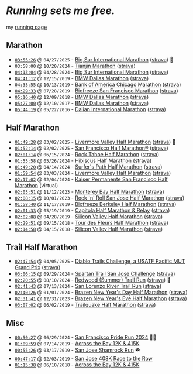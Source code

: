 # _Running sets me free._

my [running page](https://hanlhe.github.io/running_page/)

## Marathon

- [`03:55:26`](https://results.svetiming.com/big-sur/events/2025/big-sur-international-marathon/1473/entrant?share=1) @ `04/27/2025` - [Big Sur International Marathon](https://www.bigsurmarathon.org/) ([strava](https://www.strava.com/activities/14305485101)) 🏅
- `03:58:00` @ `10/20/2024` - [Tianjin Marathon](http://www.tianjin-marathon.com/) ([strava](https://www.strava.com/activities/12697561763))
- [`04:13:04`](https://results.svetiming.com/big-sur/events/2024/big-sur-international-marathon/2020/entrant?share=1) @ `04/28/2024` - [Big Sur International Marathon](https://www.bigsurmarathon.org/) ([strava](https://www.strava.com/activities/11286020700))
- [`04:41:12`](https://www.athlinks.com/event/20447/results/Event/898312/Course/1747466/Bib/293) @ `12/15/2019` - [BMW Dallas Marathon](https://www.rundallas.com/events/bmw-dallas-marathon-weekend/) ([strava](https://www.strava.com/activities/10850399377))
- [`04:35:55`](https://www.athlinks.com/event/96107/results/event/887431/course/1712925/bib/59820) @ `10/13/2019` - [Bank of America Chicago Marathon](https://chicagomarathon.com/) ([strava](https://www.strava.com/activities/10850375599))
- [`04:29:33`](https://www.athlinks.com/event/1403/results/Event/872627/Course/1654891/Bib/2636) @ `07/28/2019` - [Biofreeze San Francisco Marathon](https://www.thesfmarathon.com/) ([strava](https://www.strava.com/activities/10850321079))
- [`05:16:40`](https://www.athlinks.com/event/20447/results/Event/701326/Course/1141975/Bib/183) @ `12/09/2018` - [BMW Dallas Marathon](https://www.rundallas.com/events/bmw-dallas-marathon-weekend/) ([strava](https://www.strava.com/activities/10850199860))
- [`05:27:00`](https://www.athlinks.com/event/20447/results/Event/696876/Course/1135965/Bib/2296) @ `12/10/2017` - [BMW Dallas Marathon](https://www.rundallas.com/events/bmw-dallas-marathon-weekend/) ([strava](https://www.strava.com/activities/10850167421))
- [`05:44:19`](http://www.geexek.com/score/pscore?cGlkPTUyNzA3ODcmY2lkPTc2MTMmcmlkPTIzMjQzJm5pZ2h0PTAmb3BlbklkPSZ1c2VySWQ9) @ `05/22/2016` - [Dalian International Marathon](http://www.dlmls.org/) ([strava](https://www.strava.com/activities/10850155155))

## Half Marathon

- [`01:49:28`](https://runsignup.com/Race/Results/60381/IndividualResult/zxsq?resultSetId=531112#U98911370) @ `03/02/2025` - [Livermore Valley Half Marathon](https://livermorevalleyhalf.com/) ([strava](https://www.strava.com/activities/13772167812)) 🏅
- [`01:52:14`](https://results.svetiming.com/pamakid/events/2025/san-francisco-half-marathon-10k--5k/3445/entrant?share=1) @ `02/02/2025` - [San Francisco Half Marathon®](https://sanfranciscohalfmarathon.org/) ([strava](https://www.strava.com/activities/13523265988))
- [`02:01:14`](https://www.athlinks.com/event/129479/results/Event/1080826/Course/2474408/Bib/1066) @ `06/15/2024` - [Rock Tahoe Half Marathon](https://www.rocktahoehalfmarathon.com/) ([strava](https://www.strava.com/activities/11660066897))
- [`01:55:58`](https://www.athlinks.com/event/5079/results/Event/1082072/Course/2481064/Bib/239) @ `05/26/2024` - [Hibiscus Half Marathon](https://tropicaltriplecrown.com/hibiscus-half-marathon) ([strava](https://www.strava.com/activities/11504523137))
- [`01:49:20`](https://results.raceroster.com/v2/en-US/results/g4vymgtxe7rbv5aq/detail/3qxtw3bymsy9phbk) @ `04/14/2024` - [Surfer's Path Half Marathon](https://www.runsurferspath.com/surfers-path-half-marathon) ([strava](https://www.strava.com/activities/11182810546))
- [`01:59:54`](https://runsignup.com/Race/Results/60381/IndividualResult/sZSK#U36580675) @ `03/03/2024` - [Livermore Valley Half Marathon](https://livermorevalleyhalf.com/) ([strava](https://www.strava.com/activities/10883753674))
- [`02:17:02`](https://events.hakuapp.com/?registration_number=E6196DBC16) @ `02/04/2024` - [Kaiser Permanente San Francisco Half Marathon](https://sanfranciscohalfmarathon.org/) (virtual)
- [`02:03:51`](https://events.hakuapp.com/?registration_number=EE1AF39AF7&event_option=b7ca85f49c4d7e6f603b) @ `11/12/2023` - [Monterey Bay Half Marathon](https://www.montereybayhalfmarathon.org/) ([strava](https://www.strava.com/activities/10207401534))
- [`02:08:15`](https://www.athlinks.com/event/24046/results/Event/1065337/Course/2419854/Entry/517623625) @ `10/01/2023` - [Rock 'n' Roll San Jose Half Marathon](https://www.runrocknroll.com/san-jose) ([strava](https://www.strava.com/activities/9958243018))
- [`01:58:40`](https://www.athlinks.com/event/95041/results/Event/893430/Course/1733187/Bib/2567) @ `11/17/2019` - [Biofreeze Berkeley Half Marathon](https://berkeleyhalfmarathon.com/) ([strava](https://www.strava.com/activities/10850390582))
- [`02:01:33`](https://www.athlinks.com/event/12659/results/Event/858375/Course/1598012/Bib/727) @ `05/19/2019` - [Capitola Half Marathon & Relay](https://www.runsurferspath.com/marathon/half-marathon/) ([strava](https://www.strava.com/activities/10850279791))
- [`02:02:08`](https://www.athlinks.com/event/235654/results/Event/855075/Course/1585358/Bib/517) @ `04/28/2019` - [Silicon Valley Half Marathon](http://svhalfmarathon.com/) ([strava](https://www.strava.com/activities/10850214843))
- [`02:29:51`](https://www.athlinks.com/event/35571/results/Event/741490/Course/1235346/Bib/1491) @ `09/15/2018` - [Tour des Fleurs Half Marathon](https://www.tourdesfleurs.com/) ([strava](https://www.strava.com/activities/11184706046))
- [`02:14:58`](https://www.athlinks.com/event/235654/results/Event/722926/Course/1187930/Bib/2551) @ `04/15/2018` - [Silicon Valley Half Marathon](http://svhalfmarathon.com/) ([strava](https://www.strava.com/activities/10850184897))

## Trail Half Marathon

- [`02:47:54`](https://runsignup.com/Race/Results/60414/IndividualResult/pkdS?resultSetId=538964#U100240113) @ `04/05/2025` - [Diablo Trails Challenge, a USATF Pacific MUT Grand Prix](https://brazenracing.com/diablotrailschallenge/) ([strava](https://www.strava.com/activities/14091359388))
- [`03:06:15`](https://race.spartan.com/en/race/past-results/8175) @ `09/29/2024` - [Spartan Trail San Jose Challenge](https://www.spartantrail.com/san-jose/) ([strava](https://www.strava.com/activities/12535960720))
- [`02:20:55`](https://runsignup.com/Race/Results/114709/IndividualResult/gqkK?resultSetId=478187#U36580675) @ `08/10/2024` - [Redwood (Summer) Trail Run](https://runsignup.com/Race/CA/Oakland/RedwoodSummerTrailRun) ([strava](https://www.strava.com/activities/12114324441)) 🏅
- [`02:41:43`](https://runsignup.com/Race/Results/122354/IndividualResult/qHXx?resultSetId=471921#U36580675) @ `07/13/2024` - [San Lorenzo River Trail Run](https://runsignup.com/Race/CA/SantaCruz/SanLorenzoRiverTrailRun) ([strava](https://www.strava.com/activities/11880493713))
- [`02:40:26`](https://runsignup.com/Race/Results/55369/IndividualResult/HKHJ?resultSetId=431747#U36580675) @ `01/01/2024` - [Brazen New Year's Day Half Marathon](https://brazenracing.com/newyearsday/) ([strava](https://www.strava.com/activities/10475504579))
- [`02:31:41`](https://runsignup.com/Race/Results/55339/IndividualResult/HKgk?resultSetId=431753#U36580675) @ `12/31/2023` - [Brazen New Year's Eve Half Marathon](https://brazenracing.com/newyearseve/) ([strava](https://www.strava.com/activities/10470124071))
- [`03:07:02`](https://www.athlinks.com/event/43012/results/event/862372/course/1613888/bib/851) @ `06/02/2019` - [Trailquake Half Marathon](https://brazenracing.com/trailquake/) ([strava](https://www.strava.com/activities/10850310278))

## Misc

- [`00:50:27`](https://results.raceroster.com/v2/en-US/results/v3qgveae4g2xa4ct/detail/kpy4jmzfsrjuxucn) @ `06/29/2024` - [San Francisco Pride Run 2024](https://sffr.org/content.aspx?page_id=22&club_id=801899&module_id=481274) 🏳️‍🌈
- [`01:09:59`](https://www.athlinks.com/event/19807/results/Event/869327/Course/1642781/Bib/3122) @ `07/14/2019` - [Across the Bay 12K & 415K](http://www.representrunning.com/across-bay-12k-415k/)
- [`00:55:26`](https://www.athlinks.com/event/311027/results/Event/847184/Course/1554401/Bib/336) @ `03/17/2019` - [San Jose Shamrock Run](http://sanjoseshamrockrun.com/) ☘️
- [`00:47:17`](https://www.athlinks.com/event/19352/results/Event/840700/Course/1522884/Bib/2151) @ `02/03/2019` - [San Jose 408K Race to the Row](http://run408k.com/)
- [`01:15:38`](https://www.athlinks.com/event/19807/results/Event/711028/Course/1162494/Bib/2404) @ `06/10/2018` - [Across the Bay 12K & 415K](http://www.representrunning.com/across-bay-12k-415k/)